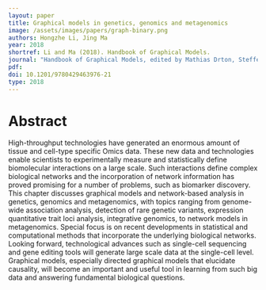 ```yaml
---
layout: paper
title: Graphical models in genetics, genomics and metagenomics
image: /assets/images/papers/graph-binary.png
authors: Hongzhe Li, Jing Ma 
year: 2018
shortref: Li and Ma (2018). Handbook of Graphical Models.
journal: "Handbook of Graphical Models, edited by Mathias Drton, Steffen Lauritzen, Marloes Maathuis, Martin Wainwright. Chapman & Hall / CRC"
pdf: 
doi: 10.1201/9780429463976-21 
type: 2018
---
```


# Abstract

High-throughput technologies have generated an enormous amount of tissue and cell-type specific Omics data. These new data and technologies enable scientists to experimentally measure and statistically define biomolecular interactions on a large scale. Such interactions define complex biological networks and the incorporation of network information has proved promising for a number of problems, such as biomarker discovery. This chapter discusses graphical models and network-based analysis in genetics, genomics and metagenomics, with topics ranging from genome-wide association analysis, detection of rare genetic variants, expression quantitative trait loci analysis, integrative genomics, to network models in metagenomics. Special focus is on recent developments in statistical and computational methods that incorporate the underlying biological networks. Looking forward, technological advances such as single-cell sequencing and gene editing tools will generate large scale data at the single-cell level. Graphical models, especially directed graphical models that elucidate causality, will become an important and useful tool in learning from such big data and answering fundamental biological questions.





